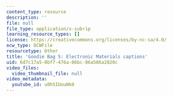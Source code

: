 ```yaml
---
content_type: resource
description: ''
file: null
file_type: application/x-subrip
learning_resource_types: []
license: https://creativecommons.org/licenses/by-nc-sa/4.0/
ocw_type: OCWFile
resourcetype: Other
title: 'Goodie Bag 5: Electronic Materials captions'
uid: 6d7c17a5-0bf7-476a-86bc-86a586a2820c
video_files:
  video_thumbnail_file: null
video_metadata:
  youtube_id: u0h5IUouNk0
---
```

